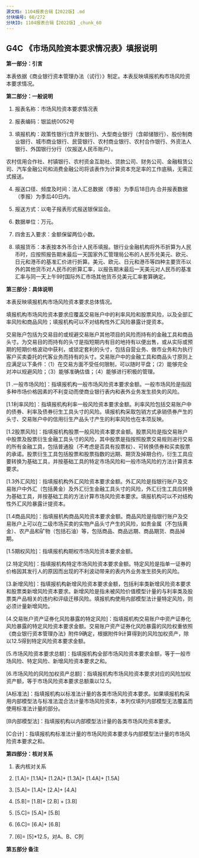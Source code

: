 ```yaml
---
源文档: 1104报表合辑【2022版】.md
分块编号: 60/272
分块ID: 1104报表合辑【2022版】_chunk_60
---
```


## G4C 《市场风险资本要求情况表》填报说明

**第一部分：引言**

本表依据《商业银行资本管理办法（试行）》制定。本表反映填报机构市场风险资本要求情况。

**第二部分：一般说明**

1. 报表名称：市场风险资本要求情况表

2. 报表编码：银监统0052号

3. 填报机构：政策性银行(含开发银行)、大型商业银行（含邮储银行）、股份制商业银行、城市商业银行、民营银行、农村商业银行、农村合作银行、外资法人银行、外国银行分行（仅报送人民币账户）。

农村信用合作社、村镇银行、农村资金互助社、贷款公司、财务公司、金融租赁公司、汽车金融公司和消费金融公司将该表作为计算资本充足率的工作底稿，无需正式报送。

4. 报送口径、频度及时间：法人汇总数据（季报）为季后18日内.合并报表数据（季报）为季后40日内。

5. 报送方式：以电子报表形式报送银保监会。

6. 数据单位：万元。

7. 四舍五入要求：金额保留两位小数。

8. 填报货币：本表按本外币合计人民币填报。银行业金融机构将外币折算为人民币时，应按照报告期末最后一天国家外汇管理局公布的人民币兑美元、欧元、日元和港币的基准汇价进行折算。美元、欧元、日元和港币等四种主要货币以外的其他货币对人民币的折算汇率，以报告期末最后一天美元对人民币的基准汇率与同一天上午9时国际外汇市场其他货币兑美元汇率套算确定。

**第三部分：具体说明**

本表反映填报机构市场风险资本要求总体情况。

填报机构市场风险资本要求应覆盖交易账户中的利率风险和股票风险，以及全部汇率风险和商品风险；填报机构可以不对结构性外汇风险暴露计提资本。

交易账户包括为交易目的或规避交易账户其他项目的风险而持有的金融工具和商品头寸。为交易目的而持有的头寸是指短期内有目的地持有以便出售，或从实际或预期的短期价格波动中获利，或锁定套利的头寸，包括自营业务、做市业务和为执行客户买卖委托的代客业务而持有的头寸。交易账户中的金融工具和商品头寸原则上应满足以下条件：（1）在交易方面不受任何限制，可以随时平盘；（2）能够完全对冲以规避风险；（3）能够准确估值；（4）能够进行积极的管理。

[1 .一般市场风险]：指填报机构一般市场风险资本要求金额。一般市场风险是指因多种市场价格因素的不利变动而使商业银行表内和表外业务发生损失的风险。

[1.1利率风险]：指填报机构利率一般风险资本要求金额。利率风险包括交易账户中的债券、利率及债券衍生工具头寸的风险。填报机构采取包销方式承销债券产生的头寸、交易账户中的信用衍生产品头寸产生的利率风险也在本项反映。

[1.2股票风险]：指填报机构股票一般风险资本要求金额。股票风险是指交易账户中股票及股票衍生金融工具头寸的风险，其中股票是指按照股票交易规则进行交易的所有金融工具，包括普通股（不考虑是否具有投票权）、可转换债券和买卖股票的承诺。股票衍生工具包括股票和股票指数的远期、期货及掉期合约，衍生工具应要转换为基础工具，并按基础工具的特定市场风险和一般市场风险的方法计算资本要求。

[1.3外汇风险]：指填报机构外汇风险资本要求金额。外汇风险是指银行账户及交易账户中外汇（包括黄金）及外汇衍生金融工具头寸的风险，外汇衍生工具应转换为基础工具，并按基础工具的方法计算市场风险资本要求。填报机构可以不对结构性外汇风险暴露计提资本。

[1.4商品风险]：指填报机构商品风险资本要求金额。商品风险是指银行账户及交易账户上可以在二级市场买卖的实物产品头寸产生的风险，如贵金属（不包括黄金）、农产品和矿物（包括石油）等，包括商品、商品远期、商品期货、商品掉期。

[1.5期权风险]：指填报机构期权市场风险资本要求金额。

[2.特定风险]：指填报机构特定市场风险资本要求金额。特定风险是指单一证券的价格因其发行人的原因而出现的不利波动带来的表内外业务发生损失的风险。

[3.新增风险]：指填报机构新增风险资本要求金额，包括利率类新增风险资本要求和股票类新增风险资本要求。新增风险是指未被风险价值模型计量的与利率类及股票类产品相关的违约和评级迁移风险。填报机构使用内部模型法计量特定风险，则必须计量新增风险。

[4.交易账户资产证券化风险暴露的特定风险]：指填报机构交易账户中资产证券化风险暴露的特定风险资本要求金额。交易账户资产证券化风险暴露的风险权重依照《商业银行资本管理办法》附件9确定，根据附件9计算得到的风险加权资产，除以12.5得到特定风险资本要求金额。

[5.市场风险资本要求总额]：指填报机构全部市场风险资本要求金额，等于一般市场风险、特定风险、新增风险资本要求之和。

[6.市场风险的风险加权资产总额]：指填报机构市场风险资本要求对应的风险加权资产额，等于市场风险资本要求总额乘以12.5。

[A标准法]：指填报机构以标准法计量的各类市场风险资本要求。如果填报机构采用内部模型法与标准法混合法计量市场风险资本，本列仅填列内部模型无法覆盖而使用标准法计量的部分。

[B内部模型法]：指填报机构以内部模型法计量的各类市场风险资本要求。

[C合计]：指填报机构标准法计量的市场风险资本要求与内部模型法计量的市场风险资本要求之和。

**第四部分：核对关系**

1. 表内核对关系

1. [1.A]= [1.1A]+ [1.2A]+ [1.3A]+ [1.4A]+ [1.5A]
2. [5.A]= [1.A]+ [2.A]+ [4.A]
3. [5.B]= [1.B]+ [2.B] + [3.B]
4. [5.C]= [5.A]+ [5.B]
5. [6.C]= [6.A]+ [6.B]
6. [6]= [5]\*12.5，对A、B、C列

**第五部分 备注**

